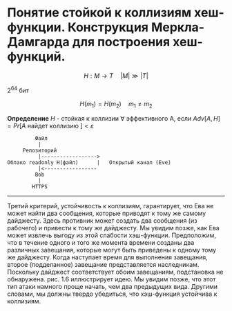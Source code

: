 # Понятие стойкой к коллизиям хеш-функции. Конструкция Меркла-Дамгарда для построения хеш-функций.

$$
H:M\to T\quad \vert M\vert \gg \vert T\vert
$$

$2^{64}$ бит 

$$
H(m_1)=H(m_2) \quad m_1 \neq m_2
$$

**Определение** $H$ - стойкая к коллизии $\forall$ эффективного A, если $Adv[A,H]=Pr[A \text{ найдет коллизию }] < \varepsilon$

```
         Файл
          |
     Репозиторий
          |------------------>
Облако readonly H(файл)      |   Открытый канал (Eve)
          |<-----------------
         Bob
          |
        HTTPS
```

---

Третий критерий, устойчивость к коллизиям, гарантирует, что Ева не может найти два сообщения, которые приводят к тому же самому дайджесту. Здесь противник может создать два сообщения (из рабочего) и привести к тому же дайджесту. Мы увидим позже, как Ева может извлечь выгоду из этой слабости хэш-функции. Предположим, что в течение одного и того же момента времени созданы два различных завещания, которые могут быть приведены к одному тому же дайджесту. Когда наступает время для выполнения завещания, второе (подделанное) завещание представляется наследникам. Поскольку дайджест соответствует обоим завещаниям, подстановка не обнаружена. рис. 1.6 иллюстрирует идею. Мы увидим позже, что этот тип атаки намного проще начать, чем два предыдущих вида. Другими словами, мы должны твердо убедиться, что хэш-функция устойчива к коллизиям.








